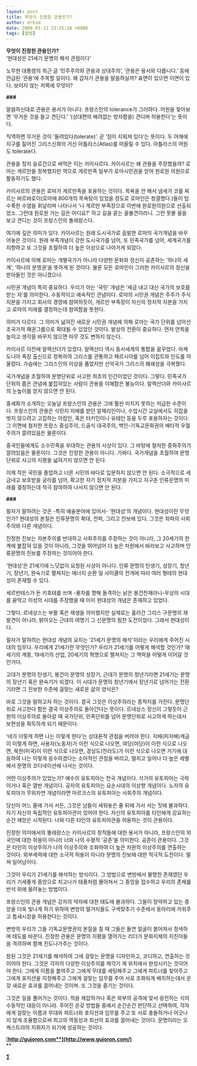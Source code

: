 ```yaml
---
layout: post
title: 무엇이 진정한 관용인가?
author: drkim
date: 2009-03-31 23:25:28 +0900
tags: [컬럼]
---
```

**무엇이 진정한 관용인가?**  
‘현대성은 21세기 문명의 해석 관점이다’

노무현 대통령의 최근 글 ‘민주주의와 관용과 상대주의’, ‘관용은 용서와 다릅니다.’ 등에 언급된 ‘관용’에 주목할 일이다. 왜 갑자기 관용을 말씀하실까? 표면이 있으면 이면이 있다. 보이지 않는 저쪽에 무엇이?

**###**

말씀하신대로 관용은 용서가 아니다. 프랑스인의 tolerance가 그러하다. 어원을 찾아보면 ‘무거운 것을 들고 견딘다.’ ‘(상대편의 배려없는 방자함을) 견디며 허용한다’는 뜻이다. 

직역하면 무거운 것이 ‘들려있다(tolerate)’. 곧 ‘짐이 지워져 있다’는 뜻이다. 두 어깨에 지구를 짊어진 그리스신화의 거신 아틀라스(Atlas)를 떠올릴 수 있다. 아틀라스의 어원도 tolerate다. 

관용을 정치 슬로건으로 써먹은 이는 카이사르다. 카이사르는 왜 관용을 주장했을까? 로마는 게르만을 정복했지만 역으로 게르만족 일부가 로마시민권을 얻어 원로원 의원으로 활동하기도 했다. 

카이사르의 관용은 로마가 게르만족을 포용하는 것이다. 목욕을 안 해서 냄새가 코를 찌르는 바르바로이(로마에 800개의 목욕탕이 있었을 정도로 로마인은 청결했다.)들이 텁수룩한 수염을 휘날리며 나타나서 ‘나 게르만 부족장으로 이번에 원로원의원으로 선출되었소. 그런데 원로원 가는 길은 어디요?’ 하고 길을 묻는 꼴불견이라니. 그런 못볼 꼴을 보고 견디는 것이 프랑스인의 똘레랑스다. 

여기에 깊은 의미가 있다. 카이사르는 원래 도시국가로 출발한 로마의 국가개념을 바꾸어놓은 것이다. 원래 부족개념이 강한 도시국가를 넘어, 또 민족국가를 넘어, 세계국가를 지향하고 또 그것을 초월하여 더 높은 이상으로 나아가게 되었다. 

카이사르에 의해 로마는 개별국가가 아니라 다양한 문화와 정신이 공존하는 '하나의 세계', ‘하나의 문명권’을 뜻하게 된 것이다. 물론 모든 로마인이 그러한 카이사르의 정신을 받아들인 것은 아니겠으나.

시민권 개념이 특히 중요하다. 우리가 아는 ‘국민’ 개념은 ‘세금 내고 대신 국가의 보호를 받는 자’를 의미한다. 수동적이고 예속적인 관념이다. 로마의 시민권 개념은 주주가 주식지분을 가지고 회사의 경영에 참여하듯이, 게르만 부족장이 자신의 정치적 지분을 가지고 로마의 미래를 결정하는데 참여함을 뜻한다. 

의미가 다르다. 그 의미가 넓혀진 새로운 시민권 개념에 의해 로마는 국가 단위를 넘어선 초국가적 패권그룹으로 확대될 수 있었던 것이다. 발상의 전환이 중요하다. 먼저 안목을 높이고 생각을 바꾸지 않으면 아무 것도 변하지 않는다.

카이사르 이전에 알렉산더가 있었다. 알렉산더 역시 동서세계의 통합을 꿈꾸었다. 마케도니아 족장 출신으로 정복하여 그리스를 관통하고 페르시아를 넘어 이집트와 인도를 아울렀다. 가슴에는 그리스인의 이상을 품었지만 산악국가 그리스의 폐쇄성을 극복했다. 

국가개념을 초월하여 문명단위로 사고한 최초의 인간이었던 것이다. 그렇다. 민족국가 단위의 좁은 관념에 붙잡혀있는 사람이 관용을 이해함은 불능이다. 알렉산더와 카이사르의 눈높이를 얻지 않으면 안 된다. 

홍세화가 소개하는 오늘날 프랑스인의 관용은 그에 훨씬 미치지 못하는 저급한 수준이다. 프랑스인의 관용은 식민지 지배를 받던 알제리인이나, 수업시간 교실에서도 히잡을 벗지 않으려고 고집하는 아랍인, 혹은 터키인이나 유태인 등을 두루 포용하자는 것이다. 그 이면에 철저한 프랑스 중심주의, 드골식 대국주의, 백인-기독교문화권의 배타적 우월주의가 깔려있음은 물론이다. 

중국인들에게도 소수민족을 우대하는 관용의 사상이 있다. 그 바탕에 철저한 중화주의가 깔려있음은 물론이다. 그것은 진정한 관용이 아니다. 가짜다. 국가개념을 초월하여 문명단위로 사고의 지평을 넓혀가지 않으면 안 된다. 

이제 작은 국민을 졸업하고 너른 시민의 바다로 입문하지 않으면 안 된다. 소극적으로 세금내고 보호받을 궁리를 넘어, 확고한 자기 정치적 지분을 가지고 지구촌 인류운명의 미래를 결정하는데 적극 참여하여 나서지 않으면 안 된다.

**###**

필자가 말하려는 것은 -특히 예술분야에 있어서- ‘현대성’의 개념이다. 현대성이란 무엇인가? 현대성의 본질은 인류문명의 확대, 전파, 그리고 진보에 있다. 그것은 좌파의 사회주의와 다른 개념이다.

진정한 진보는 자본주의를 반대하고 사회주의를 주장하는 것이 아니라, 그 20세기의 한계에 붙잡혀 있을 것이 아니라, 그것을 뛰어넘어 더 높은 차원에서 바라보고 사고하며 인류문명의 진보를 주장하는 것이어야 한다. 

‘현대성’은 21세기에 느닷없이 요청된 사상이 아니다. 인류 문명의 탄생기, 성장기, 청년기, 장년기, 완숙기로 펼쳐지는 에너지 순환 일 사이클의 전개에 따라 여러 형태의 현대성이 존재할 수 있다. 

세르반테스가 돈 키호테를 쓰며 -풍차를 향해 돌격하는 낡은 봉건잔재라니-우상의 시대를 끝막고 이성의 시대를 주장했을 때 이미 현대성의 개념은 존재하고 있었다. 

그렇다. 르네상스는 부활 혹은 재생을 의미했지만 실제로는 흘러간 그리스 구문명의 재발견이 아니라, 밝아오는 근대의 여명기 그 신문명의 힘찬 도전이었다. 그래서 현대성이다. 

필자가 말하려는 현대성 개념의 요지는 ‘21세기 문명의 해석'이라는 우리에게 주어진 시대의 임무다. 우리에게 21세기란 무엇인가? 우리가 21세기를 어떻게 해석할 것인가? 18세기의 계몽, 19세기의 산업, 20세기의 혁명으로 펼쳐지는 그 맥락을 어떻게 이어갈 것인가다.

고대가 문명의 탄생기, 봉건이 문명의 성장기, 근대가 문명의 청년기라면 21세기는 문명의 장년기 혹은 완숙기가 되겠다. 이 시대가 문명의 청년기에서 장년기로 넘어가는 전환기라면 그 진보한 수준에 걸맞는 새로운 삶의 양식은? 

바로 그것을 말하고자 하는 것이다. 결국 그것은 이상주의라는 종착지를 가진다. 문명단위로 사고한다 함은 결국 이상주의로 돌아간다는 뜻이다. 르네상스 정신이 그렇듯이 근원의 이상주의로 돌아갈 때 국가단위, 민족단위를 넘어 문명단위로 사고하게 하는데서 보편성을 획득하게 되기 때문이다.

‘네가 이렇게 하면 나는 이렇게 한다’는 상대론적 관점을 버려야 한다. 지배(피지배)계급이 이렇게 하면, 사용자(노동자)가 이런 식으로 나오면, 여당(야당)이 이런 식으로 나오면, 북한(미국)이 이런 식으로 나오면, 경상도(전라도)가 이런 식으로 나오면 거기에 대응하여 나는 이렇게 응수하겠다는 소아적인 관점을 버리고, 떨치고 일어나 더 높은 레벨에서 문명의 코디네이션에 나서는 것이다. 

어떤 이상주의가 있었는가? 예수의 유토피아는 천국 개념이다. 석가의 유토피아는 극락이거나 혹은 열반 개념이다. 공자의 유토피아는 요순시대의 이상향 개념이다. 노자의 유토피아가 무위자연 개념이라면 마르크스의 유토피아는 사회주의 개념이다. 

당신이 어느 줄에 가서 서든, 그것은 남들이 세워놓은 줄 뒤에 가서 서는 짓에 불과하다. 자기 자신의 독립적인 유토피아관이 있어야 한다. 자신의 유토피아를 타인에게 강요하는 순간 재앙은 시작된다. 나와 다른 타인의 유토피아관을 허용하는 것이 관용이다. 

진정한 의미에서의 똘레랑스는 카이사르의 정적들에 대한 용서가 아니라, 프랑스인의 외국인에 대한 허용이 아니라 너와 나의 수평적 ‘공존’을 의미한다. 공존이 관용이다. 그것은 타인의 이상주의가 나의 이상주의와 조화하여 더 높은 차원의 이상주의를 연출하는 것이다. 외부세력에 대한 소극적 허용이 아니라 문명의 진보에 대한 적극적 도전이다. 떨쳐 일어남이다.

그것이 우리가 21세기를 해석하는 방식이다. 그 방법으로 변방에서 불명한 존재였던 우리가 기세좋게 중앙으로 치고나가 태풍처럼 몰아쳐서 그 중앙을 접수하고 우리의 존재를 반석 위에 올려놓는 방법이다.

프랑스인의 관용 개념은 강자의 약자에 대한 태도에 불과하다. 그들이 장악하고 있는 중앙을 더욱 빛나게 하기 위하여 변방의 떨거지들도 구색맞추기 수준에서 동아리에 끼워주고 틈새시장을 허용한다는 것이다. 

변방의 우리가 그들 기독교문명권의 본질을 칠 때 그들은 돌연 얼굴이 붉어져서 정색하며 태도를 바꾼다. 진정한 관용은 문명의 지평을 열어가는 리더가 문화지체의 지진아들을 격려하며 함께 진도나가주는 것이다. 

참된 그것은 21세기를 해석하여 그에 걸맞는 문명을 디자인하고, 코디하고, 연출하는 것이어야 한다. 그것은 각자의 다양한 이상주의를 제각기 제 위치에서 완성시키는 것이어야 한다. 그에게 이름을 붙여주고 그에게 무대를 세팅해주고 그에게 파트너를 찾아주고 그에게 포지션을 지정해주고 그에게 걸맞는 임무를 주어 서로 조화되게 배치하는데서 온갖 새로운 효과를 끌어내는 것이며. 또 그것을 즐기는 것이다. 

그것은 일을 풀어가는 것이다. 적을 제압하거나 혹은 외부의 공격에 맞서 응전하는 식의 수동적인 대응이 아니라. 주어진 온갖 방법들 중에서 순간순간 판단하고 선택하여, 각자에게 걸맞는 이름과 무대와 파트너와 포지션과 임무를 주고 또 서로 충돌하거나 어긋나지 않게 조율함으로써 최고의 역동성과 최선의 효과를 끌어내는 것이다. 문명이라는 오케스트라의 지휘자가 되기에 성공하는 것이다.

[**http://gujoron.com**](http://www.gujoron.com/)**  
** 

**∑**